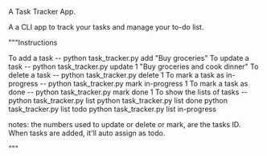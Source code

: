 A Task Tracker App.

A a CLI app to track your tasks and manage your to-do list.


"""Instructions

To add a task -- python task_tracker.py add "Buy groceries" 
To update a task -- python task_tracker.py update 1 "Buy groceries and cook dinner"
To delete a task -- python task_tracker.py delete 1
To mark a task  as in-progress -- python task_tracker.py mark in-progress 1
To mark a task as done -- python task_tracker.py mark done 1
To show the lists of tasks -- 
python task_tracker.py list
python task_tracker.py list done
python task_tracker.py list todo
python task_tracker.py list in-progress

notes: the numbers used to update or delete or mark, are the tasks ID.
When tasks are added, it'll auto assign as todo.

"""    
